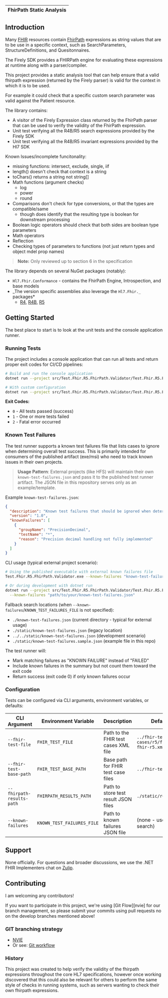 | FhirPath Static Analysis |
| ------------------------ |

## Introduction

Many [FHIR][fhir-spec] resources contain [FhirPath][fhirpath-spec] expressions as string values that are to
be use in a specific context, such as SearchParameters, StructureDefinitions, and Quesitonnaires.

The Firely SDK provides a FHIRPath engine for evaluating these expressions at runtime along with a parser/compiler.

This project provides a static analysis tool that can help ensure that a valid fhirpath expression (returned
by the Firely parser) is valid for the context in which it is to be used.

For example it could check that a specific custom search parameter was valid against the Patient resource.

The library contains:

- A visitor of the Firely Expression class returned by the FhirPath parser that can be used to verify the validity of the FhirPath expression.
- Unit test verifying all the R4B/R5 search expressions provided by the Firely SDK
- Unit test verifying all the R4B/R5 invariant expressions provided by the Hl7 SDK

Known Issues/incomplete funcitonality:

- missing functions: intersect, exclude, single, iif
- length() doesn't check that context is a string
- toChars() returns a string not string[]
- Math functions (argument checks)
  - log
  - power
  - round
- Comparisons don't check for type conversions, or that the types are compatible/same
  - though does identify that the resulting type is boolean for downstream processing
- Boolean logic operators should check that both sides are boolean type parameters
- Math operators
- Reflection
- Checking types of parameters to functions (not just return types and object mdel prop names)

> **Note:** Only reviewed up to section 6 in the specification

The library depends on several NuGet packages (notably):

- `Hl7.Fhir.Conformance` - contains the FhirPath Engine, Introspection, and base models
- _The version specific assemblies also leverage the `Hl7.Fhir._` packages\*
  - [R4][r4-spec], [R4B][r4b-spec], [R5][r5-spec]

## Getting Started

The best place to start is to look at the unit tests and the console application runner.

### Running Tests

The project includes a console application that can run all tests and return proper exit codes for CI/CD pipelines:

```bash
# Build and run the console application
dotnet run --project src/Test.Fhir.R5.FhirPath.Validator/Test.Fhir.R5.FhirPath.Validator.csproj

# With custom configuration
dotnet run --project src/Test.Fhir.R5.FhirPath.Validator/Test.Fhir.R5.FhirPath.Validator.csproj -- --fhir-test-file "path/to/tests.xml"
```

**Exit Codes:**

- `0` - All tests passed (success)
- `1` - One or more tests failed
- `2` - Fatal error occurred

### Known Test Failures

The test runner supports a known test failures file that lists cases to ignore when determining overall test success. This is primarily intended for consumers of the published artifact (exe/msi) who need to track known issues in their own projects.

> **Usage Pattern**: External projects (like HFS) will maintain their own `known-test-failures.json` and pass it to the published test runner artifact. The JSON file in this repository serves only as an example/template.

Example `known-test-failures.json`:

```json
{
  "description": "Known test failures that should be ignored when determining overall test success",
  "version": "1.0",
  "knownFailures": [
    {
      "groupName": "PrecisionDecimal",
      "testName": "*",
      "reason": "Precision decimal handling not fully implemented"
    }
  ]
}
```

CLI usage (typical external project scenario):

```bash
# Using the published executable with external known failures file
Test.Fhir.R5.FhirPath.Validator.exe --known-failures "known-test-failures.json"

# Or during development with dotnet run
dotnet run --project src/Test.Fhir.R5.FhirPath.Validator/Test.Fhir.R5.FhirPath.Validator.csproj -- \
  --known-failures "path/to/your/known-test-failures.json"
```

Fallback search locations (when `--known-failures`/`KNOWN_TEST_FAILURES_FILE` is not specified):

- `./known-test-failures.json` (current directory - typical for external usage)
- `./static/known-test-failures.json` (legacy location)
- `../../static/known-test-failures.json` (development scenario)
- `./static/known-test-failures.sample.json` (example file in this repo)

The test runner will:

- Mark matching failures as "KNOWN FAILURE" instead of "FAILED"
- Include known failures in the summary but not count them toward the exit code
- Return success (exit code 0) if only known failures occur

### Configuration

Tests can be configured via CLI arguments, environment variables, or defaults:

| CLI Argument              | Environment Variable       | Description                          | Default Value                                      |
| ------------------------- | -------------------------- | ------------------------------------ | -------------------------------------------------- |
| `--fhir-test-file`        | `FHIR_TEST_FILE`           | Path to the FHIR test cases XML file | `../fhir-test-cases/r5/fhirpath/tests-fhir-r5.xml` |
| `--fhir-test-base-path`   | `FHIR_TEST_BASE_PATH`      | Base path for FHIR test case files   | `../fhir-test-cases/r5/`                           |
| `--fhirpath-results-path` | `FHIRPATH_RESULTS_PATH`    | Path to store test result JSON files | `./static/results`                                 |
| `--known-failures`        | `KNOWN_TEST_FAILURES_FILE` | Path to known failures JSON file     | (none - uses fallback search)                      |

## Support

None officially.
For questions and broader discussions, we use the .NET FHIR Implementers chat on [Zulip][netapi-zulip].

## Contributing

I am welcoming any contributors!

If you want to participate in this project, we're using [Git Flow][nvie] for our branch management, so please submit your commits using pull requests no on the develop branches mentioned above!

### GIT branching strategy

- [NVIE](http://nvie.com/posts/a-successful-git-branching-model/)
- Or see: [Git workflow](https://www.atlassian.com/git/workflows#!workflow-gitflow)

[netapi-zulip]: https://chat.fhir.org/#narrow/stream/dotnet
[fhir-spec]: http://www.hl7.org/fhir
[r4-spec]: http://www.hl7.org/fhir/r4
[r4b-spec]: http://www.hl7.org/fhir/r4b
[r5-spec]: http://www.hl7.org/fhir/r5
[fhirpath-spec]: http://hl7.org/fhirpath/

### History

This project was created to help verify the validity of the fhirpath expressions
throughout the core HL7 specifications, however once working discovered that this
could also be relevant for others to perform the same style of checks in running systems,
such as servers wanting to check their own fhirpath expressions.
